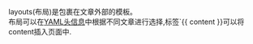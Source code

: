 layouts(布局)是包裹在文章外部的模板。  
布局可以在[YAML头信息](http://jekyllcn.com/docs/frontmatter/)中根据不同文章进行选择,标签`{{ content }}可以将content插入页面中.
